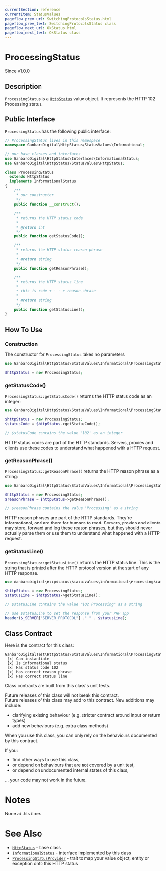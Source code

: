 ```yaml
---
currentSection: reference
currentItem: StatusValues
pageflow_prev_url: SwitchingProtocolsStatus.html
pageflow_prev_text: SwitchingProtocolsStatus class
pageflow_next_url: OkStatus.html
pageflow_next_text: OkStatus class
---
```


# ProcessingStatus

<div class="callout info">
Since v1.0.0
</div>

## Description

`ProcessingStatus` is a [`HttpStatus`](HttpStatus.html) value object. It represents the HTTP 102 Processing status.

## Public Interface

`ProcessingStatus` has the following public interface:

```php
// ProcessingStatus lives in this namespace
namespace GanbaroDigital\HttpStatus\StatusValues\Informational;

// our base classes and interfaces
use GanbaroDigital\HttpStatus\Interfaces\InformationalStatus;
use GanbaroDigital\HttpStatus\StatusValues\HttpStatus;

class ProcessingStatus
  extends HttpStatus
  implements InformationalStatus
{
    /**
     * our constructor
     */
    public function __construct();

    /**
     * returns the HTTP status code
     *
     * @return int
     */
    public function getStatusCode();

    /**
     * returns the HTTP status reason-phrase
     *
     * @return string
     */
    public function getReasonPhrase();

    /**
     * returns the HTTP status line
     *
     * this is code + ' ' + reason-phrase
     *
     * @return string
     */
    public function getStatusLine();
}
```

## How To Use

### Construction

The constructor for `ProcessingStatus` takes no parameters.

```php
use GanbaroDigital\HttpStatus\StatusValues\Informational\ProcessingStatus;

$httpStatus = new ProcessingStatus;
```

### getStatusCode()

`ProcessingStatus::getStatusCode()` returns the HTTP status code as an integer:

```php
use GanbaroDigital\HttpStatus\StatusValues\Informational\ProcessingStatus;

$httpStatus = new ProcessingStatus;
$statusCode = $httpStatus->getStatusCode();

// $statusCode contains the value '102' as an integer
```

HTTP status codes are part of the HTTP standards. Servers, proxies and clients use these codes to understand what happened with a HTTP request.

### getReasonPhrase()

`ProcessingStatus::getReasonPhrase()` returns the HTTP reason phrase as a string:

```php
use GanbaroDigital\HttpStatus\StatusValues\Informational\ProcessingStatus;

$httpStatus = new ProcessingStatus;
$reasonPhrase = $httpStatus->getReasonPhrase();

// $reasonPhrase contains the value 'Processing' as a string
```

HTTP reason phrases are part of the HTTP standards. They're informational, and are there for humans to read. Servers, proxies and clients may store, forward and log these reason phrases, but they should never actually parse them or use them to understand what happened with a HTTP request.

### getStatusLine()

`ProcessingStatus::getStatusLine()` returns the HTTP status line. This is the string that is printed after the HTTP protocol version at the start of any HTTP response.

```php
use GanbaroDigital\HttpStatus\StatusValues\Informational\ProcessingStatus;

$httpStatus = new ProcessingStatus;
$statusLine = $httpStatus->getStatusLine();

// $statusLine contains the value "102 Processing" as a string

// use $statusLine to set the response from your PHP app
header($_SERVER["SERVER_PROTOCOL"] ." " . $statusLine);
```

## Class Contract

Here is the contract for this class:

    GanbaroDigitalTest\HttpStatus\StatusValues\Informational\ProcessingStatus
     [x] Can instantiate
     [x] Is informational status
     [x] Has status code 102
     [x] Has correct reason phrase
     [x] Has correct status line

Class contracts are built from this class's unit tests.

<div class="callout success">
Future releases of this class will not break this contract.
</div>

<div class="callout info" markdown="1">
Future releases of this class may add to this contract. New additions may include:

* clarifying existing behaviour (e.g. stricter contract around input or return types)
* add new behaviours (e.g. extra class methods)
</div>

<div class="callout warning" markdown="1">
When you use this class, you can only rely on the behaviours documented by this contract.

If you:

* find other ways to use this class,
* or depend on behaviours that are not covered by a unit test,
* or depend on undocumented internal states of this class,

... your code may not work in the future.
</div>

# Notes

None at this time.

# See Also

* [`HttpStatus`](HttpStatus.html) - base class
* [`InformationalStatus`](InformationalStatus.html) - interface implemented by this class
* [`ProcessingStatusProvider`](../StatusProviders/ProcessingStatusProvider.html) - trait to map your value object, entity or exception onto this HTTP status
